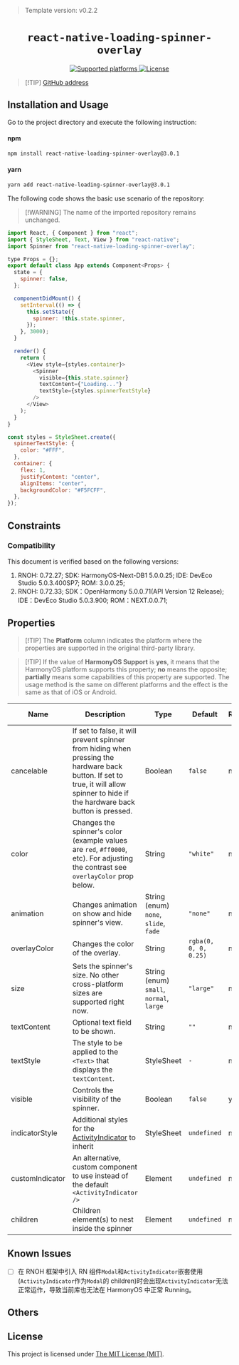 <!-- {% raw %} -->

> Template version: v0.2.2

<p align="center">
  <h1 align="center"> <code>react-native-loading-spinner-overlay</code> </h1>
</p>
<p align="center">
    <a href="https://github.com/ladjs/react-native-loading-spinner-overlay">
        <img src="https://img.shields.io/badge/platforms-android%20|%20ios%20|%20harmony%20-lightgrey.svg" alt="Supported platforms" />
    </a>
    <a href="https://github.com/ladjs/react-native-loading-spinner-overlay/blob/master/LICENSE">
        <img src="https://img.shields.io/badge/license-MIT-green.svg" alt="License" />
    </a>
</p>

> [!TIP] [GitHub address](https://github.com/ladjs/react-native-loading-spinner-overlay)

## Installation and Usage

Go to the project directory and execute the following instruction:

<!-- tabs:start -->

#### **npm**

```bash
npm install react-native-loading-spinner-overlay@3.0.1
```

#### **yarn**

```bash
yarn add react-native-loading-spinner-overlay@3.0.1
```

<!-- tabs:end -->

The following code shows the basic use scenario of the repository:

> [!WARNING] The name of the imported repository remains unchanged.

```js
import React, { Component } from "react";
import { StyleSheet, Text, View } from "react-native";
import Spinner from "react-native-loading-spinner-overlay";

type Props = {};
export default class App extends Component<Props> {
  state = {
    spinner: false,
  };

  componentDidMount() {
    setInterval(() => {
      this.setState({
        spinner: !this.state.spinner,
      });
    }, 3000);
  }

  render() {
    return (
      <View style={styles.container}>
        <Spinner
          visible={this.state.spinner}
          textContent={"Loading..."}
          textStyle={styles.spinnerTextStyle}
        />
      </View>
    );
  }
}

const styles = StyleSheet.create({
  spinnerTextStyle: {
    color: "#FFF",
  },
  container: {
    flex: 1,
    justifyContent: "center",
    alignItems: "center",
    backgroundColor: "#F5FCFF",
  },
});
```

## Constraints

### Compatibility

This document is verified based on the following versions:

1. RNOH: 0.72.27; SDK: HarmonyOS-Next-DB1 5.0.0.25; IDE: DevEco Studio 5.0.3.400SP7; ROM: 3.0.0.25;
2. RNOH: 0.72.33; SDK：OpenHarmony 5.0.0.71(API Version 12 Release); IDE：DevEco Studio 5.0.3.900; ROM：NEXT.0.0.71;

## Properties

> [!TIP] The **Platform** column indicates the platform where the properties are supported in the original third-party library.

> [!TIP] If the value of **HarmonyOS Support** is **yes**, it means that the HarmonyOS platform supports this property; **no** means the opposite; **partially** means some capabilities of this property are supported. The usage method is the same on different platforms and the effect is the same as that of iOS or Android.

| Name            | Description                                                                                                                                                                        | Type                                     | Default               | Required | Platform | HarmonyOS Support |
| --------------- | ---------------------------------------------------------------------------------------------------------------------------------------------------------------------------------- | ---------------------------------------- | --------------------- | -------- | -------- | ----------------- |
| cancelable      | If set to false, it will prevent spinner from hiding when pressing the hardware back button. If set to true, it will allow spinner to hide if the hardware back button is pressed. | Boolean                                  | `false`               | no       | Android  | yes               |
| color           | Changes the spinner's color (example values are `red`, `#ff0000`, etc). For adjusting the contrast see `overlayColor` prop below.                                                  | String                                   | `"white"`             | no       | All      | yes               |
| animation       | Changes animation on show and hide spinner's view.                                                                                                                                 | String (enum) `none`, `slide`, `fade`    | `"none"`              | no       | All      | yes               |
| overlayColor    | Changes the color of the overlay.                                                                                                                                                  | String                                   | `rgba(0, 0, 0, 0.25)` | no       | All      | yes               |
| size            | Sets the spinner's size. No other cross-platform sizes are supported right now.                                                                                                    | String (enum) `small`, `normal`, `large` | `"large"`             | no       | All      | yes               |
| textContent     | Optional text field to be shown.                                                                                                                                                   | String                                   | `""`                  | no       | All      | yes               |
| textStyle       | The style to be applied to the `<Text>` that displays the `textContent`.                                                                                                           | StyleSheet                               | `-`                   | no       | All      | yes               |
| visible         | Controls the visibility of the spinner.                                                                                                                                            | Boolean                                  | `false`               | yes      | All      | yes               |
| indicatorStyle  | Additional styles for the [ActivityIndicator](https://facebook.github.io/react-native/docs/activityindicator) to inherit                                                           | StyleSheet                               | `undefined`           | no       | All      | yes               |
| customIndicator | An alternative, custom component to use instead of the default `<ActivityIndicator />`                                                                                             | Element                                  | `undefined`           | no       | All      | yes               |
| children        | Children element(s) to nest inside the spinner                                                                                                                                     | Element                                  | `undefined`           | no       | All      | yes               |

## Known Issues

- [ ] 在 RNOH 框架中引入 RN 组件`Modal`和`ActivityIndicator`嵌套使用(`ActivityIndicator`作为`Modal`的 children)时会出现`ActivityIndicator`无法正常运作，导致当前库也无法在 HarmonyOS 中正常 Running。

## Others

## License

This project is licensed under [The MIT License (MIT)](https://github.com/ladjs/react-native-loading-spinner-overlay/blob/master/LICENSE).

<!-- {% endraw %} -->
